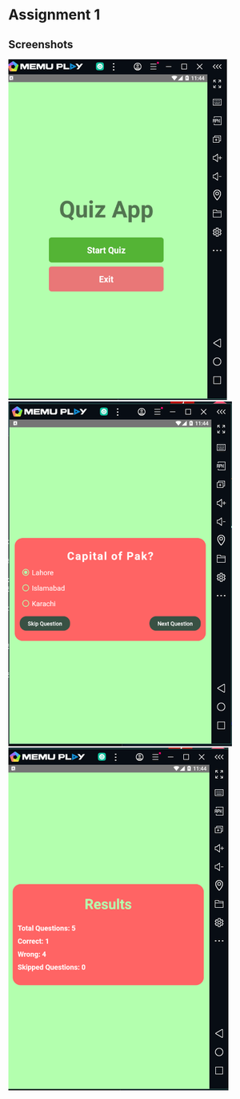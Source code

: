 # Assignment 1

## Screenshots

![Alt text](./pre1.png)
![Alt text](./pre2.png)
![Alt text](./pre3.png)
